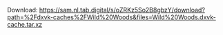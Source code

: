 Download: https://sam.nl.tab.digital/s/oZRKz5So2B8gbzY/download?path=%2Fdxvk-caches%2FWild%20Woods&files=Wild%20Woods.dxvk-cache.tar.xz

